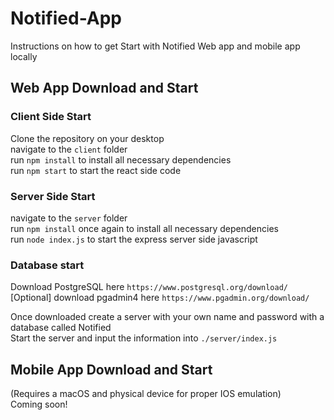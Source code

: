 # Notified-App
Instructions on how to get Start with Notified Web app and mobile app locally<br/>


## Web App Download and Start

### Client Side Start
Clone the repository on your desktop<br/>
navigate to the `client` folder<br/>
run `npm install` to install all necessary dependencies<br/>
run `npm start` to start the react side code<br/>

### Server Side Start
navigate to the `server` folder<br/>
run `npm install` once again to install all necessary dependencies<br/>
run `node index.js` to start the express server side javascript<br/>

### Database start
Download PostgreSQL here `https://www.postgresql.org/download/`<br/>
[Optional] download pgadmin4 here `https://www.pgadmin.org/download/`<br/>

Once downloaded create a server with your own name and password with a database called Notified<br/>
Start the server and input the information into  `./server/index.js`<br/>





## Mobile App Download and Start
(Requires a macOS and physical device for proper IOS emulation)<br/>
Coming soon!<br/>
